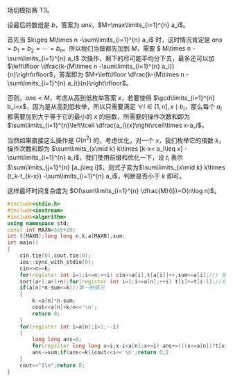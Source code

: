 场切模拟赛 T3。

设最后的数组是 $b$，答案为 $ans$，$M=\max\limits_{i=1}^{n} a_i$。

首先当 $k\geq M\times n -\sum\limits_{i=1}^{n} a_i$ 时，这时情况肯定是 $ans=b_1=b_2=\cdots =b_n$。所以我们当做都先加到 $M$，需要 $ M\times n -\sum\limits_{i=1}^{n} a_i$ 次操作，剩下的尽可能平均分下去，最多还可以加 $\left\lfloor \dfrac{k-(M\times n -\sum\limits_{i=1}^{n} a_i)}{n}\right\rfloor$，答案即为 $M+\left\lfloor \dfrac{k-(M\times n -\sum\limits_{i=1}^{n} a_i)}{n}\right\rfloor$。

否则，$ans<M$，考虑从高到低枚举答案 $x$，若要使得 $\gcd\limits_{i=1}^{n} b_i=x$，因为是从高到低枚举，所以只需要满足 $\forall i\in[1,n],x\mid b_i$，那么每个 $a_i$ 都需要加到大于等于它的最小的 $x$ 的倍数，所需要的操作次数和即为 $\sum\limits_{i=1}^{n}\left\lceil \dfrac{a_i}{x}\right\rceil\times x-a_i$。

当然如果直接这么操作是 $O(n^2)$ 的，考虑优化，对一个 $x$，我们枚举它的倍数 $k$，操作次数和即为 $\sum\limits_{x\mid k} k\times [k-x< a_i\leq x] -\sum\limits_{i=1}^{n} a_i$，我们使用前缀和优化一下，设 $t_i$ 表示 $\sum\limits_{j=1}^{n} [a_j\leq i]$，则式子变为$\sum\limits_{x\mid k} k\times (t_k-t_{k-x}) -\sum\limits_{i=1}^{n} a_i$，判断是否小于 $k$ 即可。

这样最坏时间复杂度为 $O(\sum\limits_{i=1}^{n} \dfrac{M}{i})=O(n\log n)$。

```cpp
#include<stdio.h>
#include<iostream>
#include<algorithm>
using namespace std;
const int MAXN=3e5+10;
int t[MAXN];long long n,k,a[MAXN],sum;
int main()
{
	cin.tie(0),cout.tie(0);
	ios::sync_with_stdio(0); 
	cin>>n>>k;
	for(register int i=1;i<=n;++i) cin>>a[i],t[a[i]]++,sum+=a[i];//t 是桶
	sort(a+1,a+1+n);for(register int i=1;i<=a[n];++i) t[i]+=t[i-1];//对桶做前缀和
	if(a[n]*n-sum<=k)//第一种情况
	{
		k-=a[n]*n-sum;
		cout<<a[n]+k/n<<'\n';
		return 0;
	}
	for(register int i=a[n];i>1;--i)
	{
		long long ans=0;
		for(register long long x=i;x-i<a[n];x+=i) ans+=(((x<=a[n])?t[x]:n)-t[x-i])*x;//计算操作次数和
		ans-=sum;if(ans<=k){cout<<i<<'\n';return 0;}
	}
	cout<<"1\n";return 0;
}
```
